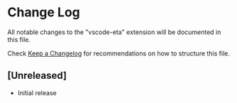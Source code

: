 # Change Log

All notable changes to the "vscode-eta" extension will be documented in this file.

Check [Keep a Changelog](http://keepachangelog.com/) for recommendations on how to structure this file.

## [Unreleased]

- Initial release
